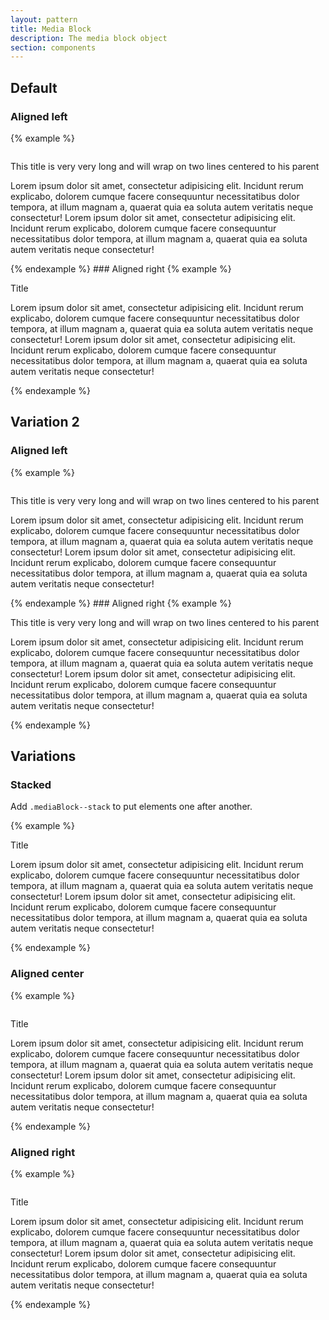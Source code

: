 ```yaml
---
layout: pattern
title: Media Block
description: The media block object
section: components
---
```

## Default
### Aligned left
{% example %}
<div class="mediaBlock">
  <div class="mediaBlock-img">
    <img src="https://placekitten.com/g/48/48" alt="">
  </div>
  <div class="mediaBlock-title"><p>This title is very very long and will wrap on two lines centered to his parent</p></div>
  <div class="mediaBlock-content">
    <p>Lorem ipsum dolor sit amet, consectetur adipisicing elit. Incidunt rerum explicabo, dolorem cumque facere consequuntur necessitatibus dolor tempora, at illum magnam a, quaerat quia ea soluta autem veritatis neque consectetur! Lorem ipsum dolor sit amet, consectetur adipisicing elit. Incidunt rerum explicabo, dolorem cumque facere consequuntur necessitatibus dolor tempora, at illum magnam a, quaerat quia ea soluta autem veritatis neque consectetur!</p>
  </div>
</div>
{% endexample %}
### Aligned right
{% example %}
<div class="mediaBlock mediaBlock--right">
  <div class="mediaBlock-img">
    <img src="https://placekitten.com/g/48/48" alt="">
  </div>
  <div class="mediaBlock-title"><p>Title</p></div>
  <div class="mediaBlock-content">
    <p>Lorem ipsum dolor sit amet, consectetur adipisicing elit. Incidunt rerum explicabo, dolorem cumque facere consequuntur necessitatibus dolor tempora, at illum magnam a, quaerat quia ea soluta autem veritatis neque consectetur! Lorem ipsum dolor sit amet, consectetur adipisicing elit. Incidunt rerum explicabo, dolorem cumque facere consequuntur necessitatibus dolor tempora, at illum magnam a, quaerat quia ea soluta autem veritatis neque consectetur!</p>
  </div>
</div>
{% endexample %}

## Variation 2
### Aligned left
{% example %}
<div class="mediaBlock mediaBlock--v2">
  <div class="mediaBlock-img">
    <img src="https://placekitten.com/g/48/48" alt="">
  </div>
  <div class="mediaBlock-title"><p>This title is very very long and will wrap on two lines centered to his parent</p></div>
  <div class="mediaBlock-content">
    <p>Lorem ipsum dolor sit amet, consectetur adipisicing elit. Incidunt rerum explicabo, dolorem cumque facere consequuntur necessitatibus dolor tempora, at illum magnam a, quaerat quia ea soluta autem veritatis neque consectetur! Lorem ipsum dolor sit amet, consectetur adipisicing elit. Incidunt rerum explicabo, dolorem cumque facere consequuntur necessitatibus dolor tempora, at illum magnam a, quaerat quia ea soluta autem veritatis neque consectetur!</p>
  </div>
</div>
{% endexample %}
### Aligned right
{% example %}
<div class="mediaBlock mediaBlock--v2 mediaBlock--right">
  <div class="mediaBlock-img">
    <img src="https://placekitten.com/g/48/48" alt="">
  </div>
  <div class="mediaBlock-title"><p>This title is very very long and will wrap on two lines centered to his parent</p></div>
  <div class="mediaBlock-content">
    <p>Lorem ipsum dolor sit amet, consectetur adipisicing elit. Incidunt rerum explicabo, dolorem cumque facere consequuntur necessitatibus dolor tempora, at illum magnam a, quaerat quia ea soluta autem veritatis neque consectetur! Lorem ipsum dolor sit amet, consectetur adipisicing elit. Incidunt rerum explicabo, dolorem cumque facere consequuntur necessitatibus dolor tempora, at illum magnam a, quaerat quia ea soluta autem veritatis neque consectetur!</p>
  </div>
</div>
{% endexample %}

## Variations
### Stacked
<p class="sg">Add <code>.mediaBlock--stack</code> to put elements one after another.</p>
{% example %}
<div class="mediaBlock mediaBlock--stack">
  <div class="mediaBlock-img">
    <img src="https://placekitten.com/g/48/48" alt="">
  </div>
  <div class="mediaBlock-title"><p>Title</p></div>
  <div class="mediaBlock-content">
    <p>Lorem ipsum dolor sit amet, consectetur adipisicing elit. Incidunt rerum explicabo, dolorem cumque facere consequuntur necessitatibus dolor tempora, at illum magnam a, quaerat quia ea soluta autem veritatis neque consectetur! Lorem ipsum dolor sit amet, consectetur adipisicing elit. Incidunt rerum explicabo, dolorem cumque facere consequuntur necessitatibus dolor tempora, at illum magnam a, quaerat quia ea soluta autem veritatis neque consectetur!</p>
  </div>
</div>
{% endexample %}

### Aligned center
{% example %}
<div class="mediaBlock mediaBlock--stack mediaBlock--center">
  <div class="mediaBlock-img">
    <img src="https://placekitten.com/g/48/48" alt="">
  </div>
  <div class="mediaBlock-title"><p>Title</p></div>
  <div class="mediaBlock-content">
    <p>Lorem ipsum dolor sit amet, consectetur adipisicing elit. Incidunt rerum explicabo, dolorem cumque facere consequuntur necessitatibus dolor tempora, at illum magnam a, quaerat quia ea soluta autem veritatis neque consectetur! Lorem ipsum dolor sit amet, consectetur adipisicing elit. Incidunt rerum explicabo, dolorem cumque facere consequuntur necessitatibus dolor tempora, at illum magnam a, quaerat quia ea soluta autem veritatis neque consectetur!</p>
  </div>
</div>
{% endexample %}

### Aligned right
{% example %}
<div class="mediaBlock mediaBlock--stack mediaBlock--right">
  <div class="mediaBlock-img">
    <img src="https://placekitten.com/g/48/48" alt="">
  </div>
  <div class="mediaBlock-title"><p>Title</p></div>
  <div class="mediaBlock-content">
    <p>Lorem ipsum dolor sit amet, consectetur adipisicing elit. Incidunt rerum explicabo, dolorem cumque facere consequuntur necessitatibus dolor tempora, at illum magnam a, quaerat quia ea soluta autem veritatis neque consectetur! Lorem ipsum dolor sit amet, consectetur adipisicing elit. Incidunt rerum explicabo, dolorem cumque facere consequuntur necessitatibus dolor tempora, at illum magnam a, quaerat quia ea soluta autem veritatis neque consectetur!</p>
  </div>
</div>
{% endexample %}